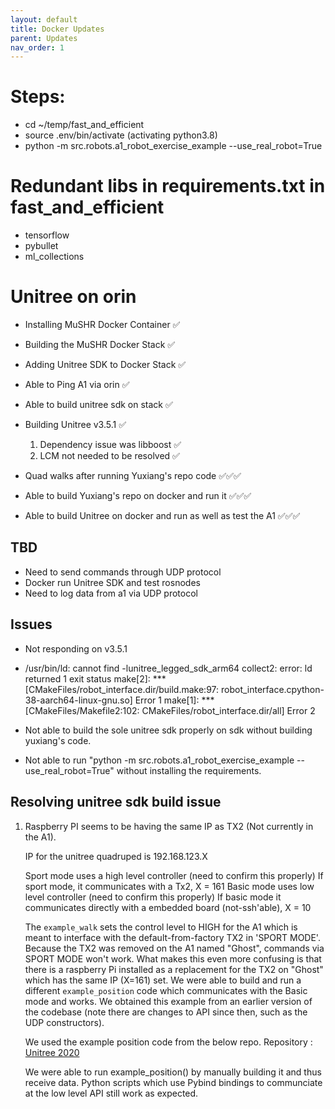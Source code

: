 ```yaml
---
layout: default
title: Docker Updates
parent: Updates
nav_order: 1
---
```


# Steps:
- cd ~/temp/fast_and_efficient
- source .env/bin/activate  (activating python3.8)
- python -m src.robots.a1_robot_exercise_example --use_real_robot=True


# Redundant libs in requirements.txt in fast_and_efficient
- tensorflow
- pybullet
- ml_collections


# Unitree on orin

- Installing MuSHR Docker Container  ✅
- Building the MuSHR Docker Stack    ✅
- Adding Unitree SDK to Docker Stack ✅
- Able to Ping A1 via orin           ✅
- Able to build unitree sdk on stack ✅

- Building Unitree v3.5.1            ✅
    1. Dependency issue was libboost ✅
    2. LCM not needed to be resolved ✅
- Quad walks after running Yuxiang's
  repo code                       ✅✅✅

- Able to build Yuxiang's repo on
  docker and run it               ✅✅✅

- Able to build Unitree on docker
  and run as well as test the A1   ✅✅✅

## TBD

- Need to send commands through UDP protocol
- Docker run Unitree SDK and test rosnodes
- Need to log data from a1 via UDP protocol


## Issues
- Not responding on v3.5.1
- /usr/bin/ld: cannot find -lunitree_legged_sdk_arm64
collect2: error: ld returned 1 exit status
make[2]: *** [CMakeFiles/robot_interface.dir/build.make:97: robot_interface.cpython-38-aarch64-linux-gnu.so] Error 1
make[1]: *** [CMakeFiles/Makefile2:102: CMakeFiles/robot_interface.dir/all] Error 2
- Not able to build the sole unitree sdk properly on sdk
  without building yuxiang's code.

- Not able to run "python -m src.robots.a1_robot_exercise_example --use_real_robot=True" without installing the requirements.



## Resolving unitree sdk build issue

1. Raspberry PI seems to be having the same IP as TX2 (Not currently in the A1). 

   IP for the unitree quadruped is 192.168.123.X

   Sport mode uses a high level controller (need to confirm this properly)
   If sport mode, it communicates with a Tx2, X = 161 
   Basic mode uses low level controller (need to confirm this properly)
   If basic mode it communicates directly with a embedded board (not-ssh'able), X = 10

   The `example_walk` sets the control level to HIGH for the A1 which is meant to interface with the default-from-factory TX2 in 'SPORT MODE'.
   Because the TX2 was removed on the A1 named "Ghost", commands via SPORT MODE won't work.
   What makes this even more confusing is that there is a raspberry Pi installed as a replacement for the TX2 on "Ghost" which has the same IP (X=161) set.
   We were able to build and run a different `example_position` code which communicates with the Basic mode and works. We obtained this example from an earlier version of the codebase (note there are changes to API since then, such as the UDP constructors).
   
   We used the example position code from the below repo.
   Repository : [Unitree 2020](https://github.com/unitreerobotics/unitree_legged_sdk/blob/918d6c684b3f431416a68370603f470457cf9bae/examples/example_position.cpp)
   

   We were able to run example_position() by manually building it and thus receive data.
   Python scripts which use Pybind bindings to communciate at the low level API still work as expected.



   


